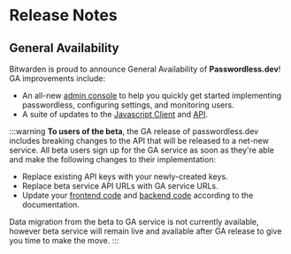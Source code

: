 # Release Notes

## General Availability

Bitwarden is proud to announce General Availability of **Passwordless.dev**! GA improvements include:

- An all-new [admin console](admin-console.md) to help you quickly get started implementing passwordless, configuring settings, and monitoring users.
- A suite of updates to the [Javascript Client](frontend/javascript.md) and [API](api.md).

:::warning
**To users of the beta**, the GA release of passwordless.dev includes breaking changes to the API that will be released to a net-new service. All beta users sign up for the GA service as soon as they're able and make the following changes to their implementation:

- Replace existing API keys with your newly-created keys.
- Replace beta service API URLs with GA service URLs.
- Update your [frontend code](frontend/index.md) and [backend code](api.md) according to the documentation.

Data migration from the beta to GA service is not currently available, however beta service will remain live and available after GA release to give you time to make the move.
:::
